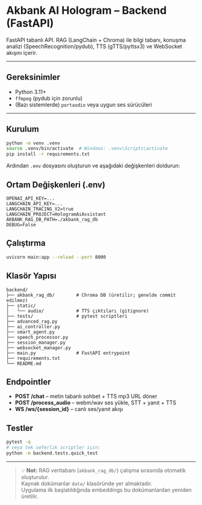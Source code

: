 # Akbank AI Hologram – Backend (FastAPI)

FastAPI tabanlı API. RAG (LangChain + Chroma) ile bilgi tabanı, konuşma analizi (SpeechRecognition/pydub), TTS (gTTS/pyttsx3) ve WebSocket akışını içerir.

---

## Gereksinimler

- Python 3.11+
- `ffmpeg` (pydub için zorunlu)
- (Bazı sistemlerde) `portaudio` veya uygun ses sürücüleri

---

## Kurulum
```bash
python -m venv .venv
source .venv/bin/activate  # Windows: .venv\Scripts\activate
pip install -r requirements.txt
```

Ardından `.env` dosyasını oluşturun ve aşağıdaki değişkenleri doldurun:

## Ortam Değişkenleri (.env)
```env
OPENAI_API_KEY=...
LANGCHAIN_API_KEY=...
LANGCHAIN_TRACING_V2=true
LANGCHAIN_PROJECT=HologramAiAssistant
AKBANK_RAG_DB_PATH=./akbank_rag_db
DEBUG=False
```

## Çalıştırma
```bash
uvicorn main:app --reload --port 8000
```

## Klasör Yapısı
```
backend/
├── akbank_rag_db/        # Chroma DB (üretilir; genelde commit edilmez)
├── static/
│   └── audio/            # TTS çıktıları (gitignore)
├── tests/                # pytest scriptleri
├── advanced_rag.py
├── ai_controller.py
├── smart_agent.py
├── speech_processor.py
├── session_manager.py
├── websocket_manager.py
├── main.py               # FastAPI entrypoint
├── requirements.txt
└── README.md
```

## Endpointler

- **POST /chat** – metin tabanlı sohbet + TTS mp3 URL döner
- **POST /process_audio** – webm/wav ses yükle, STT + yanıt + TTS
- **WS /ws/{session_id}** – canlı ses/yanıt akışı

## Testler
```bash
pytest -q
# veya tek seferlik scriptler için:
python -m backend.tests.quick_test
```

---

> 💡 **Not:** RAG veritabanı (`akbank_rag_db/`) çalışma sırasında otomatik oluşturulur.  
> Kaynak dokümanlar `data/` klasöründe yer almaktadır.  
> Uygulama ilk başlatıldığında embeddings bu dokümanlardan yeniden üretilir.
